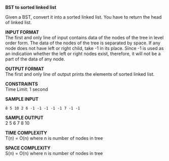 **BST to sorted linked list**

Given a BST, convert it into a sorted linked list. You have to return the head of linked list.

**INPUT FORMAT**\
The first and only line of input contains data of the nodes of the tree in level order form. The data of the nodes of the tree is separated by space. If any node does not have left or right child, take -1 in its place. Since -1 is used as an indication whether the left or right nodes exist, therefore, it will not be a part of the data of any node.

**OUTPUT FORMAT**\
The first and only line of output prints the elements of sorted linked list.

**CONSTRAINTS**\
Time Limit: 1 second

**SAMPLE INPUT**
```
8 5 10 2 6 -1 -1 -1 -1 -1 7 -1 -1
```

**SAMPLE OUTPUT**\
2 5 6 7 8 10

**TIME COMPLEXITY**\
T(n) = O(n) where n is number of nodes in tree

**SPACE COMPLEXITY**\
S(n) = O(n) where n is number of nodes in tree